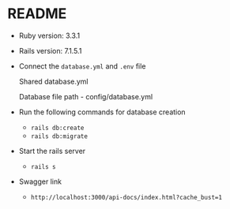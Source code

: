 # README

* Ruby version: 3.3.1

* Rails version: 7.1.5.1

* Connect the `database.yml` and `.env` file 

    Shared database.yml

    Database file path - config/database.yml

* Run the following commands for database creation

    - `rails db:create`
    - `rails db:migrate`
* Start the rails server

    - `rails s`

* Swagger link

    - `http://localhost:3000/api-docs/index.html?cache_bust=1`